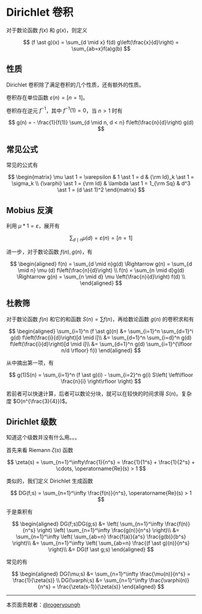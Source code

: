 # Dirichlet 卷积

对于数论函数 $f(x)$ 和 $g(x)$，则定义

$$
(f \ast g)(x) = \sum_{d \mid x} f(d) g\left(\frac{x}{d}\right) = \sum_{ab=x}f(a)g(b)
$$

## 性质

Dirichlet 卷积除了满足卷积的几个性质，还有额外的性质。

卷积存在单位函数 $\varepsilon(n) = [n = 1]$。

卷积存在逆元 $f^{-1}$，其中 $f^{-1}(1) = 0$，当 $n > 1$ 时有

$$
g(n) = - \frac{1}{f(1)} \sum_{d \mid n, d < n} f\left(\frac{n}{d}\right) g(d)
$$

## 常见公式

常见的公式有

$$
\begin{matrix}
\mu \ast 1 = \varepsilon & 1 \ast 1 = d & {\rm Id}_k \ast 1 = \sigma_k \\
{\varphi} \ast 1 = {\rm Id} & \lambda \ast 1 = 1_{\rm Sq} & d^3 \ast 1 = (d \ast 1)^2
\end{matrix}
$$

## Mobius 反演

利用 $\mu \ast 1 = \varepsilon$，展开有

$$
\sum_{d \mid n} \mu(d) = \varepsilon(n) = [n = 1]
$$

进一步，对于数论函数 $f(n), g(n)$，有

$$
\begin{aligned}
f(n) = \sum_{d \mid n}g(d) \Rightarrow g(n) = \sum_{d \mid n} \mu (d) f\left(\frac{n}{d}\right) \\
f(n) = \sum_{n \mid d}g(d) \Rightarrow g(n) = \sum_{n \mid d} \mu \left(\frac{n}{d}\right) f(d) \\
\end{aligned}
$$

## 杜教筛

对于数论函数 $f(n)$ 和它的和函数 $S(n) = \sum f(n)$，再给数论函数 $g(n)$ 的卷积求和有

$$
\begin{aligned}
\sum_{i=1}^n (f \ast g)(n) &= \sum_{i=1}^n \sum_{d=1}^i g(d) f\left(\frac{i}{d}\right)[d \mid i]\\
&= \sum_{d=1}^n \sum_{i=d}^n g(d) f\left(\frac{i}{d}\right)[d \mid i]\\
&= \sum_{d=1}^n g(d) \sum_{i=1}^{\lfloor n/d \rfloor} f(i)
\end{aligned}
$$

从中摘出第一项，有

$$
g(1)S(n) = \sum_{i=1}^n (f \ast g)(i) - \sum_{i=2}^n g(i) S\left(
\left\lfloor \frac{n}{i} \right\rfloor \right)
$$

若前者可以快速计算，后者可以数论分块，就可以在较快的时间求得 $S(n)$。复杂度 $O(n^{\frac{3}{4}})$。

## Dirichlet 级数

知道这个级数并没有什么用。。。

首先来看 Riemann $\zeta(s)$ 函数

$$
\zeta(s) = \sum_{n=1}^\infty\frac{1}{n^s} = \frac{1}{1^s} + \frac{1}{2^s} + \cdots, \operatorname{Re}(s) > 1
$$

类似的，我们定义 Dirichlet 生成函数

$$
DG(f;s) = \sum_{n=1}^\infty \frac{f(n)}{n^s}, \operatorname{Re}(s) > 1
$$

于是乘积有

$$
\begin{aligned}
DG(f;s)DG(g;s) &= \left( \sum_{n=1}^\infty \frac{f(n)}{n^s} \right) \left( \sum_{n=1}^\infty \frac{g(n)}{n^s} \right)\\
&= \sum_{n=1}^\infty \left( \sum_{ab=n} \frac{f(a)}{a^s} \frac{g(b)}{b^s} \right)\\
&= \sum_{n=1}^\infty \left( \sum_{ab=n} \frac{(f \ast g)(n)}{n^s} \right)\\
&= DG(f \ast g;s)
\end{aligned}
$$

常见的有

$$
\begin{aligned}
DG(\mu;s) &= \sum_{n=1}^\infty \frac{\mu(n)}{n^s} = \frac{1}{\zeta(s)} \\
DG(\varphi;s) &= \sum_{n=1}^\infty \frac{\varphi(n)}{n^s} = \frac{\zeta(s-1)}{\zeta(s)}
\end{aligned}
$$

------

本页面贡献者：[@rogeryoungh](https://github.com/rogeryoungh)
